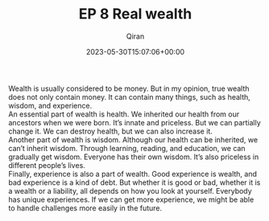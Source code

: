 ﻿---
title: EP 8 Real wealth
author: Qiran
type: post
date: 2023-05-30T15:07:06+00:00
aliases: ["/ep-8-real-wealth/"]
xyz_twap:
  - 1
tags:
  - Life
  - Podcast

---
Wealth is usually considered to be money. But in my opinion, true wealth does not only contain money. It can contain many things, such as health, wisdom, and experience.  
An essential part of wealth is health. We inherited our health from our ancestors when we were born. It&#8217;s innate and priceless. But we can partially change it. We can destroy health, but we can also increase it.  
Another part of wealth is wisdom. Although our health can be inherited, we can&#8217;t inherit wisdom. Through learning, reading, and education, we can gradually get wisdom. Everyone has their own wisdom. It&#8217;s also priceless in different people&#8217;s lives.  
Finally, experience is also a part of wealth. Good experience is wealth, and bad experience is a kind of debt. But whether it is good or bad, whether it is a wealth or a liability, all depends on how you look at yourself. Everybody has unique experiences. If we can get more experience, we might be able to handle challenges more easily in the future.
